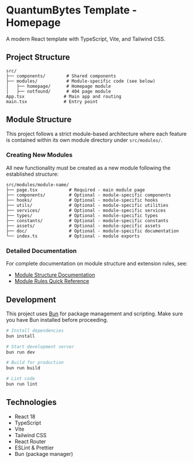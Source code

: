 # QuantumBytes Template - Homepage

A modern React template with TypeScript, Vite, and Tailwind CSS.

## Project Structure

```
src/
├── components/        # Shared components
├── modules/           # Module-specific code (see below)
│   ├── homepage/      # Homepage module
│   ├── notfound/      # 404 page module
App.tsx               # Main app and routing
main.tsx              # Entry point
```

## Module Structure

This project follows a strict module-based architecture where each feature is contained within its own module directory under `src/modules/`.

### Creating New Modules

All new functionality must be created as a new module following the established structure:

```
src/modules/module-name/
├── page.tsx            # Required - main module page
├── components/         # Optional - module-specific components
├── hooks/              # Optional - module-specific hooks
├── utils/              # Optional - module-specific utilities
├── services/           # Optional - module-specific services
├── types/              # Optional - module-specific types
├── constants/          # Optional - module-specific constants
├── assets/             # Optional - module-specific assets
├── doc/                # Optional - module-specific documentation
└── index.ts            # Optional - module exports
```

### Detailed Documentation

For complete documentation on module structure and extension rules, see:
- [Module Structure Documentation](docs/module-structure.md)
- [Module Rules Quick Reference](docs/module-rules.md)

## Development

This project uses [Bun](https://bun.sh) for package management and scripting. Make sure you have Bun installed before proceeding.

```bash
# Install dependencies
bun install

# Start development server
bun run dev

# Build for production
bun run build

# Lint code
bun run lint
```

## Technologies

- React 18
- TypeScript
- Vite
- Tailwind CSS
- React Router
- ESLint & Prettier
- Bun (package manager)
